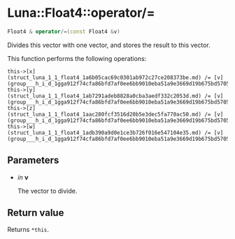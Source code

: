 # Luna::Float4::operator/=

```c++
Float4 & operator/=(const Float4 &v)
```

Divides this vector with one vector, and stores the result to this vector. 

This function performs the following operations: 
```
this->[x](struct_luna_1_1_float4_1a6b05cac69c0301ab972c27ce208373be.md) /= [v](group___h_i_d_1gga912f74cfa86bfd7af0ee6bb9010eba51a9e3669d19b675bd57058fd4664205d2a.md).x;
this->[y](struct_luna_1_1_float4_1ab7291adeb8828a0cba3aedf332c2053d.md) /= [v](group___h_i_d_1gga912f74cfa86bfd7af0ee6bb9010eba51a9e3669d19b675bd57058fd4664205d2a.md).y;
this->[z](struct_luna_1_1_float4_1aac280fcf3516d20b5e3dec5fa770ac50.md) /= [v](group___h_i_d_1gga912f74cfa86bfd7af0ee6bb9010eba51a9e3669d19b675bd57058fd4664205d2a.md).z;
this->[w](struct_luna_1_1_float4_1adb390a9d0e1ce3b726f016e547104e35.md) /= [v](group___h_i_d_1gga912f74cfa86bfd7af0ee6bb9010eba51a9e3669d19b675bd57058fd4664205d2a.md).w;
```


## Parameters
* *in* **v**

    The vector to divide. 

## Return value
Returns `*this`. 

